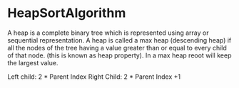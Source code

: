 # HeapSortAlgorithm
A heap is a complete binary tree which is represented using array or sequential representation.
A heap is called a max heap (descending heap) if all the nodes of the tree having a value greater than or equal to every child of that node. (this is known as heap property).
In a max heap reoot will keep the largest value.

Left child: 2 * Parent Index
Right Child: 2 * Parent Index +1
